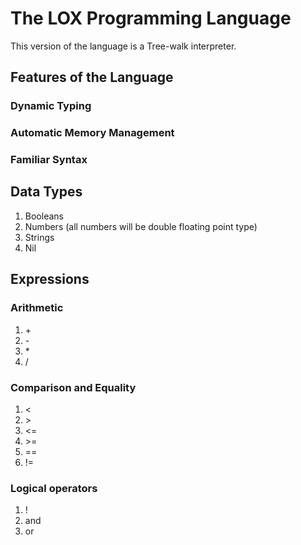 # The LOX Programming Language

This version of the language is a Tree-walk interpreter.

## Features of the Language

### Dynamic Typing

### Automatic Memory Management

### Familiar Syntax

## Data Types
1. Booleans
2. Numbers (all numbers will be double floating point type)
3. Strings
4. Nil


## Expressions

###  Arithmetic
1. \+
2. \-
3. \*
4. /

### Comparison and Equality
1. <
2. \>
3. <=
4. \>=
5. ==
6. !=

### Logical operators
1. !
2. and
3. or


